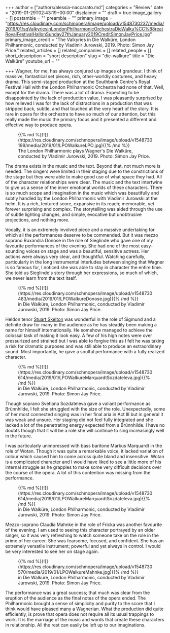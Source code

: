+++
author = ["authors/alessia-naccarato.md"]
categories = "Review"
date = "2019-01-29T02:43:19+00:00"
disclaimer = ""
draft = true
image_gallery = []
postamble = ""
preamble = ""
primary_image = "https://res.cloudinary.com/schmopera/image/upload/v1548730237/media/2019/01/sqValkyriesinLondonPhilharmonicOrchestraDieWalku%CC%88reatRoyalFestivalHallonSunday27thJanuary2019CreditSimonJayPrice.jpg"
primary_image_credit = "The Valkyries in Die Walküre, London Philharmonic, conducted by Vladimir Jurowski, 2019. Photo: Simon Jay Price."
related_articles = []
related_companies = []
related_people = []
short_description = "short description"
slug = "die-walkure"
title = "Die Walküre"
youtube_url = ""

+++
Wagner, for me, has always conjured up images of grandeur. I think of massive, fantastical set pieces, rich, other-worldly costumes, and heavy drama. This semi-staged production at the Southbank Centre's Royal Festival Hall with the London Philharmonic Orchestra had none of that. Well, except for the drama. There was a lot of drama. Expecting to be disappointed by the lack of production value, I was pleasantly surprised by how relieved I was for the lack of distractions in a production that was stripped back, subtle, and that touched at the very heart of the story. It is rare in opera for the orchestra to have so much of our attention, but this really made the music the primary focus and it presented a different and effective way to produce opera.

<figure data-type="image">{{% md %}}![](https://res.cloudinary.com/schmopera/image/upload/v1548730199/media/2019/01/LPOWalkureLPO.jpg){{% /md %}}

<figcaption>The London Philharmonic plays Wagner's Die Walküre, conducted by Vladimir Jurowski, 2019. Photo: Simon Jay Price.</figcaption>

</figure>

The drama exists in the music and the text. Beyond that, not much more is needed. The singers were limited in their staging due to the constrictions of the stage but they were able to make good use of what space they had. All of the character relationships were clear. The music and the text intertwine to give us a sense of the inner emotional worlds of these characters. There is so much scope and imagination in the music which was beautifully and subtly handled by the London Philharmonic with Vladimir Jurowski at the helm. It is a rich, textured score, expansive in its reach; memorable, yet forever surprising and complex. The storytelling was aided through the use of subtle lighting changes, and simple, evocative but unobtrusive projections, and nothing more.

Vocally, it is an extremely involved piece and a massive undertaking for which all the performances deserve to be commended. But it was mezzo soprano Ruxandra Donose in the role of Sieglinde who gave one of my favourite performances of the evening. She had one of the most easy-sounding voices on stage and was a beautiful, sensitive actress. Her actions were always very clear, and thoughtful. Watching carefully, particularly in the long instrumental interludes between singing that Wagner is so famous for, I noticed she was able to stay in character the entire time. She told us Sieglinde's story through her expressions, so much of which, we never learn from the text itself.

<figure data-type="image">{{% md %}}![](https://res.cloudinary.com/schmopera/image/upload/v1548730483/media/2019/01/LPOWalkureDonose.jpg){{% /md %}}

<figcaption>in Die Walküre, London Philharmonic, conducted by Vladimir Jurowski, 2019. Photo: Simon Jay Price.</figcaption>

</figure>

Heldon tenor [Stuart Skelton](/scene/people/stuart-skelton/) was wonderful in the role of Sigmund and a definite draw for many in the audience as he has steadily been making a name for himself internationally. He somehow managed to achieve the colossal task of making it look easy. A few of his high notes were over pressurized and strained but I was able to forgive this as I felt he was taking a risk for dramatic purposes and was still able to produce an extraordinary sound. Most importantly, he gave a soulful performance with a fully realized character.

<figure data-type="image">{{% md %}}![](https://res.cloudinary.com/schmopera/image/upload/v1548730614/media/2019/01/LPOWalkureMarquardtSozdateleva.jpg){{% /md %}}

<figcaption>in Die Walküre, London Philharmonic, conducted by Vladimir Jurowski, 2019. Photo: Simon Jay Price.</figcaption>

</figure>

Though soprano Svetlana Sozdateleva gave a valiant performance as Brünnhilde, I felt she struggled with the size of the role. Unexpectedly, some of her most connected singing was in her final aria in Act III but in general it was weak and unsure. Her staging did not feel fully integrated and she lacked a lot of the penetrating energy expected from a Brünnhilde. I have no doubts though that it will be a role she will continue to sing increasingly well in the future.

I was particularly unimpressed with bass baritone Markus Marquardt in the role of Wotan. Though it was quite a remarkable voice, it lacked variation of colour which caused him to come across quite bland and insensitive. Wotan is a complicated character and I would have liked to see a little more of his internal struggle as he grapples to make some very difficult decisions over the course of the opera. A lot of this contention was missing from the performance.

<figure data-type="image">{{% md %}}![](https://res.cloudinary.com/schmopera/image/upload/v1548730614/media/2019/01/LPOWalkureMarquardtSozdateleva.jpg){{% /md %}}

<figcaption>in Die Walküre, London Philharmonic, conducted by Vladimir Jurowski, 2019. Photo: Simon Jay Price.</figcaption>

</figure>

Mezzo-soprano Claudia Mahnke in the role of Fricka was another favourite of the evening. I am used to seeing this character portrayed by an older singer, so it was very refreshing to watch someone take on the role in the prime of her career. She was fearsome, focused, and confident. She has an extremely versatile instrument; powerful and yet always in control. I would be very interested to see her on stage again.

<figure data-type="image">{{% md %}}![](https://res.cloudinary.com/schmopera/image/upload/v1548730570/media/2019/01/LPOWalkureMahnke.jpg){{% /md %}}

<figcaption>in Die Walküre, London Philharmonic, conducted by Vladimir Jurowski, 2019. Photo: Simon Jay Price.</figcaption>

</figure>

The performance was a great success; that much was clear from the eruption of the audience as the final notes of the opera ended. The Philharmonic brought a sense of simplicity and purity to the score that I think would have pleased many a Wagnerian. What the production did quite efficiently, is prove that opera does not require all its usual trappings to work. It is the marriage of the music and words that create these characters in relationship. All the rest can easily be left up to our imaginations.